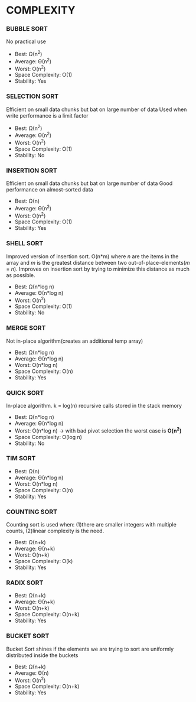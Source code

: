 # COMPLEXITY

### BUBBLE SORT

No practical use

- Best: Ω(n<sup>2</sup>)
- Average: Θ(n<sup>2</sup>)
- Worst: O(n<sup>2</sup>)
- Space Complexity: O(1)
- Stability: Yes

### SELECTION SORT

Efficient on small data chunks but bat on large number of data Used when write performance is a limit factor

- Best: Ω(n<sup>2</sup>)
- Average: Θ(n<sup>2</sup>)
- Worst: O(n<sup>2</sup>)
- Space Complexity:  O(1)
- Stability: No

### INSERTION SORT

Efficient on small data chunks but bat on large number of data Good performance on almost-sorted data

- Best: Ω(n)
- Average: Θ(n<sup>2</sup>)
- Worst: O(n<sup>2</sup>)
- Space Complexity: O(1)
- Stability: Yes

### SHELL SORT

Improved version of insertion sort. O(n*m) where _n_ are the items in the array and _m_ is the greatest distance between two out-of-place-elements(_m_ = _n_).
Improves on insertion sort by trying to minimize this distance as much as possible.

- Best: Ω(n*log n)
- Average: Θ(n*log n)
- Worst: O(n<sup>2</sup>)
- Space Complexity: O(1)
- Stability: No

### MERGE SORT

Not in-place algorithm(creates an additional temp array)

- Best: Ω(n*log n)
- Average: Θ(n*log n)
- Worst: O(n*log n)
- Space Complexity: O(n)
- Stability: Yes

### QUICK SORT

In-place algorithm. k = log(n) recursive calls stored in the stack memory

- Best: Ω(n*log n)
- Average: Θ(n*log n)
- Worst: O(n*log n) → with bad pivot selection the worst case is **O(n<sup>2</sup>)**
- Space Complexity: O(log n)
- Stability: No

### TIM SORT

- Best: Ω(n)
- Average: Θ(n*log n)
- Worst: O(n*log n)
- Space Complexity: O(n)
- Stability: Yes

### COUNTING SORT

Counting sort is used when: (1)there are smaller integers with multiple counts, (2)linear complexity is the need.

- Best: Ω(n+k)
- Average: Θ(n+k)
- Worst: O(n+k)
- Space Complexity: O(k)
- Stability: Yes

### RADIX SORT

- Best: Ω(n+k)
- Average: Θ(n+k)
- Worst: O(n+k)
- Space Complexity: O(n+k)
- Stability: Yes

### BUCKET SORT

Bucket Sort shines if the elements we are trying to sort are uniformly distributed inside the buckets

- Best: Ω(n+k)
- Average: Θ(n)
- Worst: O(n<sup>2</sup>)
- Space Complexity: O(n+k)
- Stability: Yes

